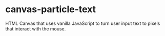 # canvas-particle-text
HTML Canvas that uses vanilla JavaScript to turn user input text to pixels that interact with the mouse.
